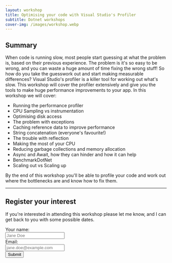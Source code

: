 ```yaml
---
layout: workshop
title: Optimising your code with Visual Studio's Profiler
subtitle: Dotnet workshops
cover-img: /images/workshop.webp
---
```


## Summary

When code is running slow, most people start guessing at what the problem is, based on their previous experience. The problem is it's so easy to be wrong, and you can waste a huge amount of time fixing the wrong stuff! So how do you take the guesswork out and start making measurable differences? Visual Studio's profiler is a killer tool for working out what's slow. This workshop will cover the profiler extensively and give you the tools to make huge performance improvements to your app. In this workshop we will cover:

* Running the performance profiler
* CPU Sampling vs instrumentation
* Optimising disk access
* The problem with exceptions
* Caching reference data to improve performance
* String concatenation (everyone's favourite!)
* The trouble with reflection
* Making the most of your CPU
* Reducing garbage collections and memory allocation
* Async and Await, how they can hinder and how it can help
* BenchmarkDotNet
* Scaling out vs Scaling up

By the end of this workshop you'll be able to profile your code and work out where the bottlenecks are and know how to fix them.

<hr />

## Register your interest

<div id="submitform">
    <p>If you're interested in attending this workshop please let me know, and I can get back to you with some possible dates.</p>
    <div class="row">
        <div class="col-sm-9">
            <form>
                <div class="form-group">
                    <label for="name" class="text-input-label">Your name:</label> <br>
                    <input type="text" class="text-input-control" id="name" maxlength="50" placeholder="Jane Doe">
                </div>
                <div class="form-group">
                    <label for="email" class="text-input-label">Email:</label> <br>
                    <input type="email" class="text-input-control" id="email" maxlength="100" placeholder="jane.doe@example.com">
                </div>
                <div id="validationBox" class="redtext" style='display: none'>
                    Please fix the highlighted fields 
                </div>
                <input type="hidden" id="workshopid" value="1" />
                <button type="button" class="btn btn-success" id="submitbutton">Submit</button>
            </form>
        </div>
    </div>
</div>
